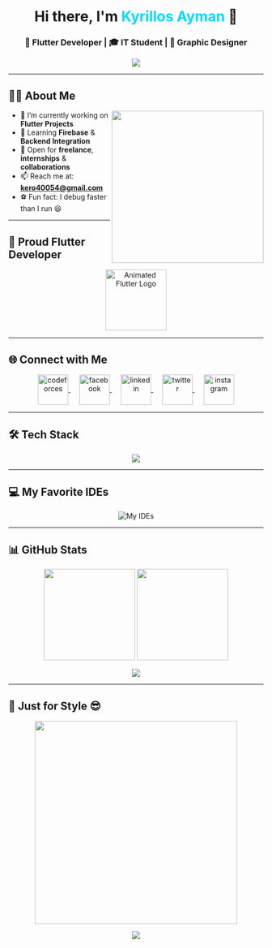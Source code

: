 <!-- HEADER -->
<h1 align="center">
  Hi there, I'm <span style="color:#00d9ff;">Kyrillos Ayman</span> 👋
</h1>

<!-- SUBTITLE -->
<h3 align="center">
  🚀 Flutter Developer | 🎓 IT Student | 🎨 Graphic Designer
</h3>

<!-- TYPING ANIMATION -->
<p align="center">
  <img src="https://readme-typing-svg.herokuapp.com?font=Fira+Code&size=24&pause=1000&color=00FFD1&center=true&vCenter=true&width=600&lines=Flutter+Developer+🚀;🎓+IT+Student;🎨+Graphic+Designer;💡+Problem+Solver;🔥+Always+Learning" />
</p>

---

## 🧑‍💻 About Me

<picture> 
  <img align="right" src="https://i.giphy.com/media/v1.Y2lkPTc5MGI3NjExNHQ3cjJtaXByYnBrdGZ1YWNtdG14NHlqamd0YWp1YWFxenh1OHFncSZlcD12MV9pbnRlcm5hbF9naWZfYnlfaWQmY3Q9dg/NiwZ9THiCOodYySoSh/giphy.gif" width="300px" />
</picture>

- 🔭 I’m currently working on **Flutter Projects**  
- 🌱 Learning **Firebase** & **Backend Integration**  
- 💼 Open for **freelance**, **internships** & **collaborations**  
- 📫 Reach me at: **kero40054@gmail.com**  
- ⚽ Fun fact: I debug faster than I run 😆  

---

## 💙 Proud Flutter Developer

<p align="center">
  <img src="https://raw.githubusercontent.com/itsXav/itsXav/main/assets/flutter-dev.gif" height="120" alt="Animated Flutter Logo"/>
</p>

---

## 🌐 Connect with Me

<p align="center">                        
  <a href="https://codeforces.com/profile/kero22" target="blank">
    <img align="center" src="https://raw.githubusercontent.com/rahuldkjain/github-profile-readme-generator/master/src/images/icons/Social/codeforces.svg" alt="codeforces" height="60" width="60" />
  </a>&emsp;
  <a href="https://www.facebook.com/share/12LVimewGEi/" target="blank">
    <img align="center" src="https://raw.githubusercontent.com/rahuldkjain/github-profile-readme-generator/master/src/images/icons/Social/facebook.svg" alt="facebook" height="60" width="60" />
  </a>&emsp;
  <a href="https://www.linkedin.com/in/kyrillos-ayman" target="blank">
    <img align="center" src="https://raw.githubusercontent.com/rahuldkjain/github-profile-readme-generator/master/src/images/icons/Social/linked-in-alt.svg" alt="linkedin" height="60" width="60" />
  </a>&emsp;
  <a href="https://twitter.com/keroayman2003" target="blank">
    <img align="center" src="https://raw.githubusercontent.com/rahuldkjain/github-profile-readme-generator/master/src/images/icons/Social/twitter.svg" alt="twitter" height="60" width="60" />
  </a>&emsp;
  <a href="https://instagram.com/kyrillos_ayman_22" target="blank">
    <img align="center" src="https://raw.githubusercontent.com/rahuldkjain/github-profile-readme-generator/master/src/images/icons/Social/instagram.svg" alt="instagram" height="60" width="60" />
  </a>
</p>

---

## 🛠️ Tech Stack

<p align="center">
  <img src="https://skillicons.dev/icons?i=dart,flutter,firebase,cpp,c,java,python,mysql,git,linux,figma,photoshop" />
</p>

---

## 💻 My Favorite IDEs

<p align="center">
  <img src="https://skills-icons.vercel.app/api/icons?i=vscode,netbeans,visualstudio,androidstudio,codeblocks" alt="My IDEs" />
</p>

---

## 📊 GitHub Stats

<p align="center">
  <img src="https://github-readme-stats.vercel.app/api?username=KyrillosAyman1&show_icons=true&theme=tokyonight&hide_border=true" height="180" />
  <img src="https://github-readme-stats.vercel.app/api/top-langs/?username=KyrillosAyman1&layout=compact&theme=tokyonight&hide_border=true" height="180" />
</p>

<p align="center">
  <img src="https://github-readme-streak-stats.herokuapp.com/?user=KyrillosAyman1&theme=tokyonight&hide_border=true" />
</p>

---

## 🎨 Just for Style 😎

<p align="center">
  <img src="https://raw.githubusercontent.com/abhisheknaiidu/abhisheknaiidu/master/code.gif" width="400" />
</p>

<p align="center">
  <img src="https://capsule-render.vercel.app/api?type=waving&color=0:00e5ff,100:0077ff&height=120&section=footer"/>
</p>
